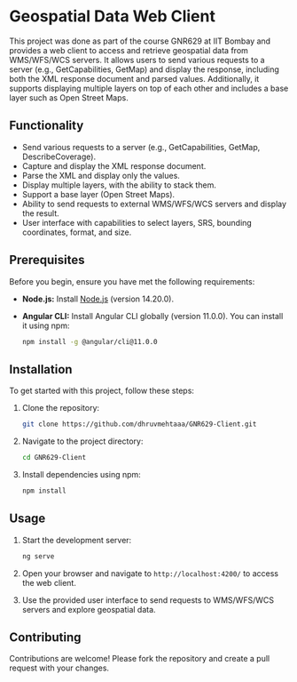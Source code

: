 # Geospatial Data Web Client

This project was done as part of the course GNR629 at IIT Bombay and provides a web client to access and retrieve geospatial data from WMS/WFS/WCS servers. It allows users to send various requests to a server (e.g., GetCapabilities, GetMap) and display the response, including both the XML response document and parsed values. Additionally, it supports displaying multiple layers on top of each other and includes a base layer such as Open Street Maps.

## Functionality

- Send various requests to a server (e.g., GetCapabilities, GetMap, DescribeCoverage).
- Capture and display the XML response document.
- Parse the XML and display only the values.
- Display multiple layers, with the ability to stack them.
- Support a base layer (Open Street Maps).
- Ability to send requests to external WMS/WFS/WCS servers and display the result.
- User interface with capabilities to select layers, SRS, bounding coordinates, format, and size.


## Prerequisites

Before you begin, ensure you have met the following requirements:

- **Node.js:** Install [Node.js](https://nodejs.org/) (version 14.20.0).
- **Angular CLI:** Install Angular CLI globally (version 11.0.0). You can install it using npm:

    ```bash
    npm install -g @angular/cli@11.0.0
    ```

## Installation

To get started with this project, follow these steps:

1. Clone the repository:
   ```bash
   git clone https://github.com/dhruvmehtaaa/GNR629-Client.git
2. Navigate to the project directory:

   ```bash
   cd GNR629-Client
   ```

3. Install dependencies using npm:

   ```bash
   npm install
   ```

## Usage

1. Start the development server:

   ```bash
   ng serve
   ```

2. Open your browser and navigate to `http://localhost:4200/` to access the web client.

3. Use the provided user interface to send requests to WMS/WFS/WCS servers and explore geospatial data.

## Contributing

Contributions are welcome! Please fork the repository and create a pull request with your changes.



